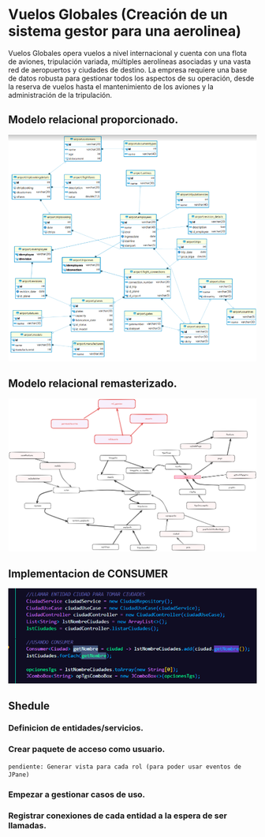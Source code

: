 # Vuelos Globales (Creación de un sistema gestor para una aerolinea)

Vuelos Globales opera vuelos a nivel internacional y cuenta con una flota de aviones, tripulación
variada, múltiples aerolíneas asociadas y una vasta red de aeropuertos y ciudades de destino. La
empresa requiere una base de datos robusta para gestionar todos los aspectos de su operación,
desde la reserva de vuelos hasta el mantenimiento de los aviones y la administración de la
tripulación.

## Modelo relacional proporcionado.

![](./img/relacional00.png)

## Modelo relacional remasterizado.

![](./img/DBRelational.png)

## Implementacion de CONSUMER
![](./img/consumer.png)

## Shedule

### Definicion de entidades/servicios.

### Crear paquete de acceso como usuario.
    pendiente: Generar vista para cada rol (para poder usar eventos de JPane)
    
### Empezar a gestionar casos de uso.

### Registrar conexiones de cada entidad a la espera de ser llamadas.



